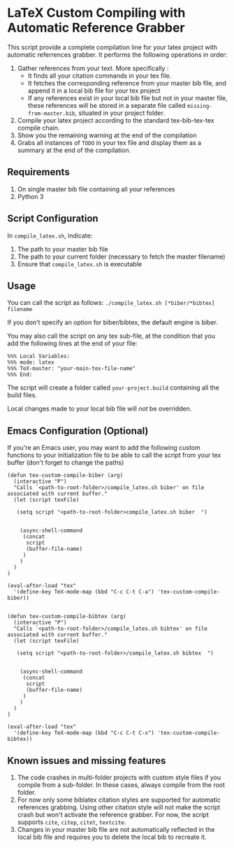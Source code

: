 # LaTeX Custom Compiling with Automatic Reference Grabber

This script provide a complete compilation line for your latex project with automatic referrences grabber. It performs the following operations in order: 
1. Gather references from your text. More specifically : 
   - It finds all your citation commands in your tex file.
   - It fetches the corresponding reference from your master bib file, and append it in a local bib file for your tex project
   - If any references exist in your local bib file but not in your master file, these references will be stored in a separate file called `missing-from-master.bib`, situated in your project folder.
3. Compile your latex project according to the standard tex-bib-tex-tex compile chain. 
4. Show you the remaining warning at the end of the compilation
5. Grabs all instances of `TODO` in your tex file and display them as a summary at the end of the compilation. 


## Requirements
1. On single master bib file containing all your references
2. Python 3

## Script Configuration
In `compile_latex.sh`, indicate: 
1. The path to your master bib file
2. The path to your current folder (necessary to fetch the master filename)
3. Ensure that `compile_latex.sh` is executable

## Usage
You can call the script as follows: 
`./compile_latex.sh [*biber/*bibtex] filename`

If you don't specify an option for biber/bibtex, the default engine is biber. 

You may also call the script on any tex sub-file, at the condition that you add the following lines at the end of your file: 

```
%%% Local Variables:
%%% mode: latex
%%% TeX-master: "your-main-tex-file-name"
%%% End:
```
The script will create a folder called `your-project.build` containing all the build files. 

Local changes made to your local bib file will *not* be overridden. 



## Emacs Configuration (Optional)
If you're an Emacs user, you may want to add the following custom functions to your initialization file to be able to call the script from your tex buffer (don't forget to change the paths)

```
(defun tex-custom-compile-biber (arg)
  (interactive "P")
  "Calls `<path-to-root-folder>/compile_latex.sh biber' on file associated with current buffer."
  (let (script texFile)

   (setq script "<path-to-root-folder>compile_latex.sh biber  ")
  

    (async-shell-command 
     (concat
      script
      (buffer-file-name)
     )
    )
  )
)

(eval-after-load "tex"
  '(define-key TeX-mode-map (kbd "C-c C-t C-a") 'tex-custom-compile-biber))


(defun tex-custom-compile-bibtex (arg)
  (interactive "P")
  "Calls `<path-to-root-folder>/compile_latex.sh bibtex' on file associated with current buffer."
  (let (script texFile)

   (setq script "<path-to-root-folder>/compile_latex.sh bibtex  ")
  

    (async-shell-command 
     (concat
      script
      (buffer-file-name)
     )
    )
  )
)

(eval-after-load "tex"
  '(define-key TeX-mode-map (kbd "C-c C-t C-x") 'tex-custom-compile-bibtex))

```


## Known issues and missing features
1. The code crashes in multi-folder projects with custom style files if you compile from a sub-folder. In these cases, always compile from the root folder. 
2. For now only some biblatex citation styles are supported for automatic references grabbing. Using other citation style will not make the script crash but won't activate the reference grabber. For now, the script supports `cite`, `citep`, `citet`, `textcite`. 
3. Changes in your master bib file are not automatically reflected in the local bib file and requires you to delete the local bib to recreate it. 
